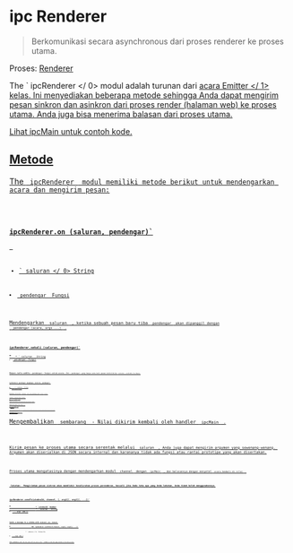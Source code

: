 # ipc Renderer

> Berkomunikasi secara asynchronous dari proses renderer ke proses utama.

Proses: [Renderer](../glossary.md#renderer-process)

The ` ipcRenderer </ 0> modul adalah turunan dari
 <a href="https://nodejs.org/api/events.html#events_class_eventemitter"> acara Emitter </ 1> kelas. Ini menyediakan beberapa metode sehingga Anda dapat mengirim pesan sinkron dan asinkron dari proses render (halaman web) ke proses utama.  Anda juga bisa menerima balasan dari proses utama.</p>

<p>Lihat <a href="ipc-main.md"> ipcMain </ 0> untuk contoh kode.</p>

<h2>Metode</h2>

<p>The <code> ipcRenderer </ 0> modul memiliki metode berikut untuk mendengarkan acara dan mengirim pesan:</p>

<h3><code>ipcRenderer.on (saluran, pendengar)`</h3> 

* ` saluran </ 0>  String</li>
<li><code> pendengar </ 0> Fungsi</li>
</ul>

<p>Mendengarkan <code> saluran </ 0> , ketika sebuah pesan baru tiba <code> pendengar </ 0> akan dipanggil dengan
 <code> pendengar (acara, args ...) </ 0> .</p>

<h3><code>ipcRenderer.sekali (saluran, pendengar)`</h3> 
    * ` saluran </ 0>  String</li>
<li><code> pendengar </ 0> Fungsi</li>
</ul>

<p>Hapus satu waktu <code> pendengar </ 0> fungsi untuk acara. Ini <code> pendengar </ 0> yang hanya satu kali pesan terkirim ke <code> saluran </ 0>, setelah itu hapus.</p>

<h3><code>ipcRenderer.pendengar menghapus (saluran, pendengar)`</h3> 
        * ` saluran </ 0>  String</li>
<li><code> pendengar </ 0> Fungsi</li>
</ul>

<p>Menghapus ditentukan <code> pendengar </ 0> dari array pendengar untuk <code> saluran </ 0> tertentu.</p>

<h3><code>ipcRenderer.removeAllListeners(channel)`</h3> 
            * ` saluran </ 0>  String</li>
</ul>

<p>Menghapus semua pendengar, atau orang-orang dari yang ditentukan <code> saluran </ 0> .</p>

<h3><code>ipcRenderer.kirim (saluran [, arg1] [, arg2] [, ...])`</h3> 
                * ` saluran </ 0>  String</li>
<li><code> ... args </ 0> ada []</li>
</ul>

<p>Kirim pesan ke proses utama secara asinkron melalui <code> saluran </ 0> , Anda juga dapat mengirim argumen yang sewenang-wenang. Argumen akan diserialkan di JSON secara internal dan karenanya tidak ada fungsi atau rantai prototipe yang akan disertakan.</p>

<p>Proses utama menangani dengan mendengarkan modul <code> saluran </ 0> dengan <code> ipcMain </ 0> .</p>

<h3><code>ipcRenderer.sikron di kirim (saluran [, arg1] [, arg2] [, ...])`</h3> 
                    * ` saluran </ 0>  String</li>
<li><code> ... args </ 0> ada []</li>
</ul>

<p>Mengembalikan <code> sembarang </ 0> - Nilai dikirim kembali oleh handler <a href="ipc-main.md"><code> ipcMain </ 1> .</p>

<p>Kirim pesan ke proses utama secara serentak melalui <code> saluran </ 0> , Anda juga dapat mengirim argumen yang sewenang-wenang. Argumen akan diserialkan di JSON secara internal dan karenanya tidak ada fungsi atau rantai prototipe yang akan disertakan.</p>

<p>Proses utama mengatasinya dengan mendengarkan modul <code> channel </ 0> dengan <code> ipcMain </ 0> , dan balasannya dengan menyetel <code> acara.kembali di nilai </ 0> .</p>

<p><strong> Catatan: </ 0> Mengirimkan pesan sinkron akan memblokir keseluruhan proses perenderan, kecuali jika Anda tahu apa yang Anda lakukan, Anda tidak boleh menggunakannya.</p>

<h3><code>ipcRenderer.sendTo(windowId, channel, [, arg1][, arg2][, ...])`</h3> 
                        * `windowId` Number
                        * ` saluran </ 0>  String</li>
<li><code> ... args </ 0> ada []</li>
</ul>

<p>Sends a message to a window with <code>windowid` via `channel`</p> 
                            ### `ipcRenderer.sendToHost(channel[, arg1][, arg2][, ...])`
                            
                            * ` saluran </ 0>  String</li>
<li><code> ... args </ 0> ada []</li>
</ul>

<p>Like <code>ipcRenderer.send` but the event will be sent to the `<webview>` element in the host page instead of the main process.</p>